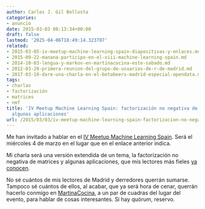 ```yaml
---
author: Carlos J. Gil Bellosta
categories:
- anuncio
date: 2015-03-03 08:13:34+00:00
draft: false
lastmod: '2025-04-06T18:49:14.323787'
related:
- 2015-03-05-iv-meetup-machine-learning-spain-diapositivas-y-enlaces.md
- 2015-09-22-manana-participo-en-el-viii-machine-learning-spain.md
- 2014-10-03-lengua-y-markov-en-martinacocina-este-sabado.md
- 2012-03-20-primera-reunion-del-grupo-de-usuarios-de-r-de-madrid.md
- 2017-03-10-dare-una-charla-en-el-betabeers-madrid-especial-opendata.md
tags:
- charlas
- factorización
- matrices
- nmf
title: 'IV Meetup Machine Learning Spain: factorización no negativa de matrices y
  algunas aplicaciones'
url: /2015/03/03/iv-meetup-machine-learning-spain-factorizacion-no-negativa-de-matrices-y-algunas-aplicaciones/
---
```


Me han invitado a hablar en el [IV Meetup Machine Learning Spain](http://www.meetup.com/MachineLearningSpain/events/220799458/). Será el miércoles 4 de marzo en el lugar que en el enlace anterior indica.

Mi charla será una versión extendida de un tema, la factorización no negativa de matrices y algunas aplicaciones, que mis lectores más fieles [ya conocen](https://datanalytics.com/2014/06/19/factorizaciones-positivas-de-matrices-igualmente-positivas/).

No sé cuántos de mis lectores de Madrid y derredores querrán sumarse. Tampoco sé cuántos de ellos, al acabar, que ya será hora de cenar, querrán hacerlo conmigo en [MartinaCocina](http://martinacocina.es), a un par de cuadras del lugar del evento, para hablar de cosas interesantes. Si hay quórum, reservo.